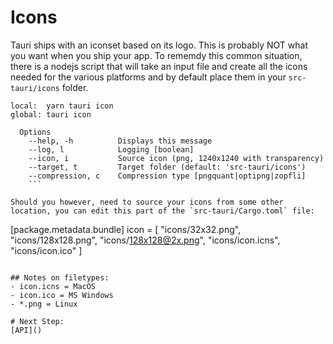 # Icons

Tauri ships with an iconset based on its logo. This is probably NOT what you want when you ship your app. To rememdy this common situation, there is a nodejs script that will take an input file and create all the icons needed for the various platforms and by default place them in your `src-tauri/icons` folder.

```
local:  yarn tauri icon
global: tauri icon
```

```
  Options
    --help, -h          Displays this message
    --log, l            Logging [boolean]
    --icon, i           Source icon (png, 1240x1240 with transparency)
    --target, t         Target folder (default: 'src-tauri/icons')
    --compression, c    Compression type [pngquant|optipng|zopfli]
    ```

Should you however, need to source your icons from some other location, you can edit this part of the `src-tauri/Cargo.toml` file:

```
[package.metadata.bundle]
icon = [
  "icons/32x32.png",
  "icons/128x128.png",
  "icons/128x128@2x.png",
  "icons/icon.icns",
  "icons/icon.ico"
]
```

## Notes on filetypes:
- icon.icns = MacOS
- icon.ico = MS Windows
- *.png = Linux

# Next Step:
[API]()